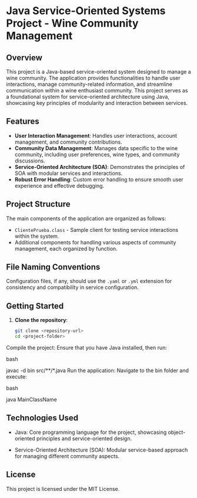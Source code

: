 # Java Service-Oriented Systems Project - Wine Community Management

## Overview

This project is a Java-based service-oriented system designed to manage a wine community. The application provides functionalities to handle user interactions, manage community-related information, and streamline communication within a wine enthusiast community. This project serves as a foundational system for service-oriented architecture using Java, showcasing key principles of modularity and interaction between services.

## Features

- **User Interaction Management**: Handles user interactions, account management, and community contributions.
- **Community Data Management**: Manages data specific to the wine community, including user preferences, wine types, and community discussions.
- **Service-Oriented Architecture (SOA)**: Demonstrates the principles of SOA with modular services and interactions.
- **Robust Error Handling**: Custom error handling to ensure smooth user experience and effective debugging.

## Project Structure

The main components of the application are organized as follows:

- `ClientePrueba.class` - Sample client for testing service interactions within the system.
- Additional components for handling various aspects of community management, each organized by function.

## File Naming Conventions

Configuration files, if any, should use the `.yaml` or `.yml` extension for consistency and compatibility in service configuration.

## Getting Started

1. **Clone the repository**:
   ```bash
   git clone <repository-url>
   cd <project-folder>
Compile the project: Ensure that you have Java installed, then run:

bash

javac -d bin src/**/*.java
Run the application: Navigate to the bin folder and execute:

bash

java MainClassName

## Technologies Used
- Java: Core programming language for the project, showcasing object-oriented principles and service-oriented design.

- Service-Oriented Architecture (SOA): Modular service-based approach for managing different community aspects.
## License
This project is licensed under the MIT License.
